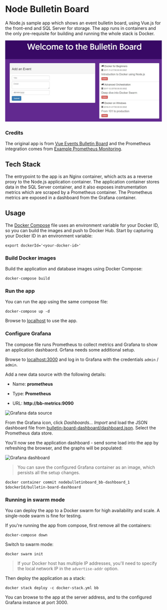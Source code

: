 
# Node Bulletin Board

A Node.js sample app which shows an event bulletin board, using Vue.js for the front-end and SQL Server for storage. The app runs in containers and the only pre-requisite for building and running the whole stack is Docker.

![Bulletin Board app](img/bulletin-board.jpg)

### Credits

The original app is from [Vue Events Bulletin Board](https://github.com/chenkie/vue-events-bulletin) and the Prometheus integration comes from [Example Prometheus Monitoring](https://github.com/RisingStack/example-prometheus-nodejs).

## Tech Stack

The entrypoint to the app is an Nginx container, which acts as a reverse proxy to the Node.js application container. The application container stores data in the SQL Server container, and it also exposes instrumentation metrics which are scraped by a Prometheus container. The Prometheus metrics are exposed in a dashboard from the Grafana container. 

## Usage

The [Docker Compose](docker-compose.yml) file uses an environment variable for your Docker ID, so you can build the images and push to Docker Hub. Start by capturing your Docker ID in an environment variable:

```
export dockerId='<your-docker-id>'
```

### Build Docker images

Build the application and database images using Docker Compose:

```
docker-compose build
```

### Run the app

You can run the app using the same compose file:

```
docker-compose up -d
```

Browse to [localhost](http://localhost) to use the app.

### Configure Grafana

The compose file runs Prometheus to collect metrics and Grafana to show an application dashbaord. Grfana needs some additional setup.

Browse to [localhost:3000](http://localhost:3000) and log in to Grafana with the credentials `admin` / `admin`. 

Add a new data source with the following details:

- Name: **prometheus**

- Type: **Prometheus**

- URL: **http://bb-metrics:9090**

![Grafana data source](img/grafana-data-source.jpg)

From the Grafana icon, click _Dashboards... Import_ and load the JSON dashboard file from [bulletin-board-dashboard/dashboard.json](bulletin-board-dashboard/dashboard.json). Select the Prometheus data store.

You'll now see the application dashboard - send some load into the app by refreshing the browser, and the graphs will be populated:

![Grafana dashboard](img/grafana-dashboard.jpg)

> You can save the configured Grafana container as an image, which persists all the setup changes.

```
docker container commit nodebulletinboard_bb-dashboard_1 $dockerId/bulletin-board-dashboard
```

### Running in swarm mode

You can deploy the app to a Docker swarm for high availability and scale. A single-node swarm is fine for testing.

If you're running the app from compose, first remove all the containers:

```
docker-compose down
```

Switch to swarm mode:

```
docker swarm init
```

> If your Docker host has multiple IP addresses, you'll need to specify the local network IP in the `advertise-addr` option.

Then deploy the application as a stack:

```
docker stack deploy -c docker-stack.yml bb
```

You can browse to the app at the server address, and to the configured Grafana instance at port 3000.
